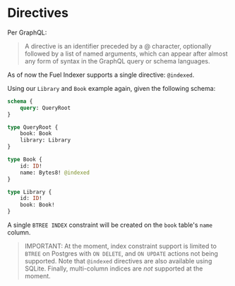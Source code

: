 # Directives

Per GraphQL:

> A directive is an identifier preceded by a @ character, optionally followed by a list of named arguments, which can appear after almost any form of syntax in the GraphQL query or schema languages.

As of now the Fuel Indexer supports a single directive: `@indexed`.

Using our `Library` and `Book` example again, given the following schema:

```graphql
schema {
    query: QueryRoot
}

type QueryRoot {
    book: Book
    library: Library
}

type Book {
    id: ID!
    name: Bytes8! @indexed
}

type Library {
    id: ID!
    book: Book!
}
```

A single `BTREE INDEX` constraint will be created on the `book` table's `name` column.


> IMPORTANT: At the moment, index constraint support is limited to `BTREE` on Postgres with `ON DELETE`, and `ON UPDATE` actions not being supported. Note that `@indexed` directives are also available using SQLite. Finally, multi-column indices are _not_ supported at the moment.